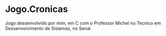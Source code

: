 # Jogo.Cronicas
Jogo dessenvolvido por mim, em C com o Professor Michel no Tecnico em Dessenvolvimento de Sistemas, no Senai
